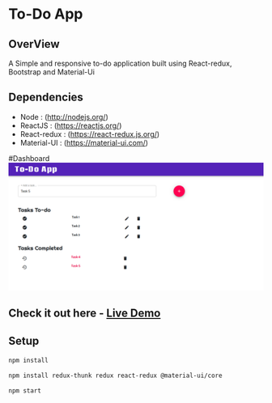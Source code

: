 # To-Do App

## OverView
A Simple and responsive to-do application built using React-redux, Bootstrap and Material-Ui 

## Dependencies
* Node : (http://nodejs.org/)
* ReactJS : (https://reactjs.org/)
* React-redux : (https://react-redux.js.org/)
* Material-UI : (https://material-ui.com/)

#Dashboard ![Dashboard](https://github.com/Manishsharma203/react-redux-ToDoApp/blob/master/public/Home.png)

## Check it out here - [Live Demo](https://todo-app-ms.netlify.com/)

## Setup

```
npm install
```
```
npm install redux-thunk redux react-redux @material-ui/core
```
```
npm start
```
